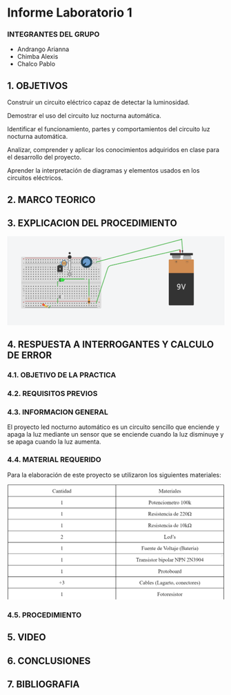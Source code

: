# Informe Laboratorio 1
### INTEGRANTES DEL GRUPO

- Andrango Arianna
- Chimba Alexis
- Chalco Pablo

## 1. OBJETIVOS

Construir un circuito eléctrico capaz de detectar la luminosidad.

Demostrar el uso del circuito luz nocturna automática.

Identificar el funcionamiento, partes y comportamientos del circuito luz nocturna automática. 

Analizar, comprender y aplicar los conocimientos adquiridos en clase para el desarrollo del proyecto.

Aprender la interpretación de diagramas y elementos usados en los circuitos eléctricos.

## 2. MARCO TEORICO

## 3. EXPLICACION DEL PROCEDIMIENTO

![](https://github.com/apchimba/Informe-Laboratorio-1/blob/main/Circuito.png)

## 4. RESPUESTA A INTERROGANTES Y CALCULO DE ERROR



### 4.1. OBJETIVO DE LA PRACTICA

### 4.2. REQUISITOS PREVIOS

### 4.3. INFORMACION GENERAL

El proyecto led nocturno automático es un circuito sencillo que enciende y apaga la luz mediante un sensor que se enciende cuando la luz disminuye y se apaga cuando la luz aumenta.


### 4.4. MATERIAL REQUERIDO

Para la elaboración de este proyecto se utilizaron los siguientes materiales:

![](https://github.com/apchimba/Informe-Laboratorio-1/blob/main/Materiales.png)


### 4.5. PROCEDIMIENTO

## 5. VIDEO

## 6. CONCLUSIONES

## 7. BIBLIOGRAFIA

